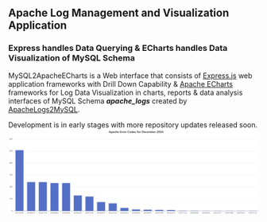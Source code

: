 ## Apache Log Management and Visualization Application
### Express handles Data Querying & ECharts handles Data Visualization of MySQL Schema

MySQL2ApacheECharts is a Web interface that consists of [Express.js](https://github.com/expressjs/express)
web application frameworks with Drill Down Capability & 
[Apache ECharts](https://github.com/apache/echarts) frameworks for Log Data Visualization in charts, reports & data analysis 
interfaces of MySQL Schema ***apache_logs*** created by [ApacheLogs2MySQL](https://github.com/willthefarmer/apache-logs-to-mysql).

Development is in early stages with more repository updates released soon.
![Apache Codes Bar Chart](./assets/apache_codes_bar_chart.png)
